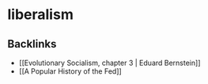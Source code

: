 # liberalism



## Backlinks

-   [[Evolutionary Socialism, chapter 3 | Eduard Bernstein]]
-   [[A Popular History of the Fed]]
